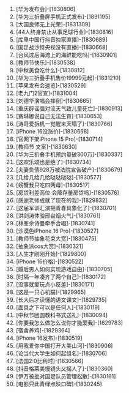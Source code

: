 
1. [华为发布会]-[1830806]
1. [华为三折叠屏手机正式发布]-[1831195]
1. [大国良师无上光荣]-[1831309]
1. [44人终身禁止从事足球行业]-[1830816]
1. [库里中国行抖音独家直播]-[1830689]
1. [国足战沙特央视没有直播]-[1830668]
1. [台风过后海滩上的海鲜能吃吗]-[1830901]
1. [教师节快乐]-[1830538]
1. [中秋美食吃什么]-[1830812]
1. [华为三折叠手机售价19999元起]-[1831210]
1. [苹果发布会速览]-[1830529]
1. [老九门2官宣]-[1831004]
1. [刘德华演唱会摔倒]-[1830665]
1. [重庆辟谣强对流天气致儿童死亡]-[1830913]
1. [赛琳娜说自己无法生育]-[1830653]
1. [涛哥爱拆机一觉醒来天塌了]-[1830766]
1. [iPhone 16没涨价]-[1830658]
1. [官网下架iPhone 15 Pro]-[1830714]
1. [教师节 文案]-[1830630]
1. [华为三折叠手机预约量破300万]-[1830337]
1. [这欢乐颂也是绝了]-[1830734]
1. [夫妻负债928万被法院宣告破产]-[1830679]
1. [几给几给几给哒哒哒哒]-[1830577]
1. [螃蟹我只吃四两母]-[1830517]
1. [房贷利差高位 会降存量房贷吗]-[1830576]
1. [感谢老师成就了现在的我]-[1829832]
1. [这届军训汇演把青春具象化了]-[1830701]
1. [洪剑涛体验邢台烟火气]-[1830761]
1. [林峯佘诗曼牵手合唱]-[1830741]
1. [沙漠色iPhone 16 Pro]-[1830527]
1. [教师节抽象花束大赏]-[1830475]
1. [抽象派cos大赏]-[1830321]
1. [人生才刚刚开始]-[1829800]
1. [iPhone 16价格]-[1830522]
1. [婚后男人如何实现游戏自由]-[1830705]
1. [时隔一年凑齐了两个自己]-[1830172]
1. [没事就爱玩点小反差]-[1830171]
1. [这是一只心机猫]-[1829965]
1. [长大后才读懂的语文课文]-[1829735]
1. [面具之下可以是任何人]-[1830119]
1. [中秋节团圆教科书式送礼]-[1830094]
1. [你要我怎么做怎么说你才能爱我]-[1829783]
1. [宿舍养鸡]-[1829364]
1. [iPhone 16发布]-[1830519]
1. [用我爱你中国打开大美山河]-[1830906]
1. [论当代大学生如何起组名]-[1830706]
1. [法国2:0比利时]-[1830566]
1. [抖音格莱美慢镜头又摇人了]-[1830360]
1. [伊万被批对国足队员管理松散]-[1830161]
1. [电影只此青绿点映口碑]-[1830245]